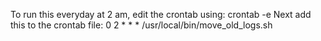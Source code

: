 To run this everyday at 2 am, edit the crontab using: crontab -e 
Next add this to the crontab file: 0 2 * * * /usr/local/bin/move_old_logs.sh
